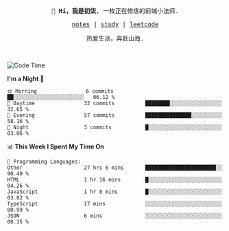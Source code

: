 <p align="center">
  <samp>
    <span><strong>👋 Hi，我是初柒</strong>,</span>
    <span>一枚正在修炼的前端小法师.</span>
  </samp>
</p>

<p align="center">
  <samp>
    <a href="https://www.wolai.com/dec-seven/wyPFvMTwAcD9muc6RMfThB">notes</a> |
    <a href="https://github.com/dec-seven/fe-study">study</a> |
    <a href="https://leetcode.cn/u/dec-seven/">leetcode</a>
  </samp>
</p>
<p align="center">
  <samp>
    <span>热爱生活，奔赴山海.</span>
  </samp>
</p>
<br>

<!--START_SECTION:waka-->
![Code Time](http://img.shields.io/badge/Code%20Time-1%2C153%20hrs%2012%20mins-blue)

**I'm a Night 🦉** 

```text
🌞 Morning                6 commits           ██░░░░░░░░░░░░░░░░░░░░░░░   06.12 % 
🌆 Daytime                32 commits          ████████░░░░░░░░░░░░░░░░░   32.65 % 
🌃 Evening                57 commits          ███████████████░░░░░░░░░░   58.16 % 
🌙 Night                  3 commits           █░░░░░░░░░░░░░░░░░░░░░░░░   03.06 % 
```


📊 **This Week I Spent My Time On** 

```text
💬 Programming Languages: 
Other                    27 hrs 6 mins       ███████████████████████░░   90.49 % 
HTML                     1 hr 16 mins        █░░░░░░░░░░░░░░░░░░░░░░░░   04.26 % 
JavaScript               1 hr 8 mins         █░░░░░░░░░░░░░░░░░░░░░░░░   03.82 % 
TypeScript               17 mins             ░░░░░░░░░░░░░░░░░░░░░░░░░   00.99 % 
JSON                     6 mins              ░░░░░░░░░░░░░░░░░░░░░░░░░   00.35 % 
```


<!--END_SECTION:waka-->

